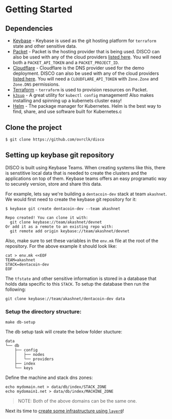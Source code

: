 # Getting Started 

## Dependencies

- [Keybase](https://keybase.io/download) - Keybase is used as the git hosting platform for `terraform` state and other sensitive data.
- [Packet](https://www.packet.com/developers/api/) - Packet is the hosting provider that is being used. DISCO can also be used with any of the cloud providers [listed here](https://www.terraform.io/docs/providers/index.html). You will need both a `PACKET_API_TOKEN` and a `PACKET_PROJECT_ID`.
- [Cloudflare](https://cloudflare.com) - Cloudflare is the DNS provider used for the demo deployment. DISCO can also be used with any of the cloud providers [listed here](https://www.terraform.io/docs/providers/index.html). You will need a `CLOUDFLARE_API_TOKEN` with `Zone.Zone` and `Zone.DNS` permissions.
- [Terraform](https://www.terraform.io) - `terraform` is used to provision resources on Packet. 
- [`k3sup`](https://github.com/alexellis/k3sup#download-k3sup-tldr) - A great utility for `kubectl config` management! Also makes installing and spinning up a kubernets cluster easy!
- [Helm](https://helm.sh/docs/using_helm/#installing-helm) - The package manager for Kubernetes.  Helm is the best way to find, share, and use software built for Kubernetes.c

## Clone the project

```
$ git clone https://github.com/ovrclk/disco
```

## Setting up keybase git repository

DISCO is built using Keybase Teams. When creating systems like this, there is senstitive local data that is needed to create the clusters and the applications on top of them. Keybase teams offers an easy programatic way to securely version, store and share this data.

For example, lets say we're building a `dentacoin-dev` stack at team `akashnet`. We would first need to create the keybase git repository for it:

```shell
$ keybase git create dentacoin-dev --team akashnet

Repo created! You can clone it with:
  git clone keybase://team/akashnet/devnet
Or add it as a remote to an existing repo with:
  git remote add origin keybase://team/akashnet/devnet
```

Also, make sure to set these variables in the `env.mk` file at the root of the repository. For the above example it should look like:

```shell
cat > env.mk <<EOF
TEAM=akashnet
STACK=dentacoin-dev
EOF
```

The `tfstate` and other sensitive information is stored in a database that holds data specific to this `STACK`. To setup the database then run the following:

```
git clone keybase://team/akashnet/dentacoin-dev data
```

### Setup the directory structure:

```shell
make db-setup
```

The db setup task will create the below folder stucture:

```text
data
└── db
    ├── config
    │   ├── nodes
    │   └── providers
    ├── index
    └── keys
```

Define the machine and stack dns zones:

```shell
echo mydomain.net > data/db/index/STACK_ZONE
echo mydomain1.net > data/db/index/MACHINE_ZONE
```

> NOTE: Both of the above domains can be the same one.

Next its time to [create some infrastructure using `layer0`](layer0/README.md)!
